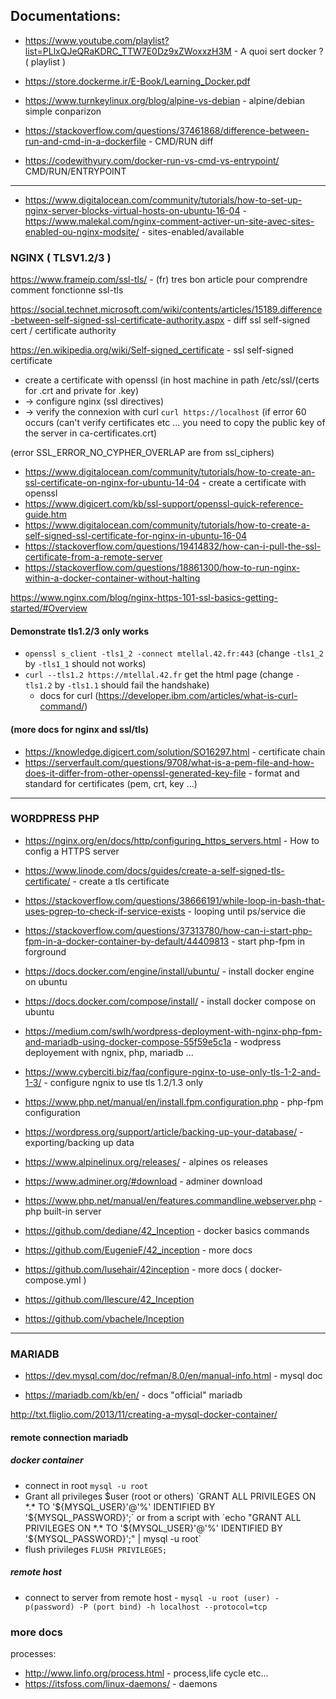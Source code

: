 
## Documentations:

- https://www.youtube.com/playlist?list=PLlxQJeQRaKDRC_TTW7E0Dz9xZWoxxzH3M - A quoi sert docker ? ( playlist )

- https://store.dockerme.ir/E-Book/Learning_Docker.pdf

- https://www.turnkeylinux.org/blog/alpine-vs-debian - alpine/debian simple conparizon 

- https://stackoverflow.com/questions/37461868/difference-between-run-and-cmd-in-a-dockerfile - CMD/RUN diff 
- https://codewithyury.com/docker-run-vs-cmd-vs-entrypoint/ CMD/RUN/ENTRYPOINT
- -------------------------------------------------
- https://www.digitalocean.com/community/tutorials/how-to-set-up-nginx-server-blocks-virtual-hosts-on-ubuntu-16-04
-https://www.malekal.com/nginx-comment-activer-un-site-avec-sites-enabled-ou-nginx-modsite/ - sites-enabled/available


### NGINX (  TLSV1.2/3 )

https://www.frameip.com/ssl-tls/ - (fr) tres bon article pour comprendre comment fonctionne ssl-tls

https://social.technet.microsoft.com/wiki/contents/articles/15189.difference-between-self-signed-ssl-certificate-authority.aspx - diff ssl self-signed cert / certificate authority

https://en.wikipedia.org/wiki/Self-signed_certificate - ssl self-signed certificate

- create a certificate with openssl (in host machine in path /etc/ssl/(certs for .crt and private for .key)
- -> configure nginx (ssl directives)
- -> verify the connexion with curl `curl https://localhost` (if error 60 occurs (can't verify certificates etc ... you need to copy the public key of the server in ca-certificates.crt)

(error SSL_ERROR_NO_CYPHER_OVERLAP are from ssl_ciphers) 

- https://www.digitalocean.com/community/tutorials/how-to-create-an-ssl-certificate-on-nginx-for-ubuntu-14-04 - create a certificate with openssl 
- https://www.digicert.com/kb/ssl-support/openssl-quick-reference-guide.htm 
- https://www.digitalocean.com/community/tutorials/how-to-create-a-self-signed-ssl-certificate-for-nginx-in-ubuntu-16-04
- https://stackoverflow.com/questions/19414832/how-can-i-pull-the-ssl-certificate-from-a-remote-server
- https://stackoverflow.com/questions/18861300/how-to-run-nginx-within-a-docker-container-without-halting

https://www.nginx.com/blog/nginx-https-101-ssl-basics-getting-started/#Overview

#### Demonstrate tls1.2/3 only works 
- `openssl s_client -tls1_2 -connect mtellal.42.fr:443` (change `-tls1_2` by `-tls1_1` should not works)
- `curl --tls1.2 https://mtellal.42.fr` get the html page (change `-tls1.2` by `-tls1.1` should fail the handshake)
  - docs for curl (https://developer.ibm.com/articles/what-is-curl-command/)

#### (more docs for nginx and ssl/tls)
- https://knowledge.digicert.com/solution/SO16297.html - certificate chain 
- https://serverfault.com/questions/9708/what-is-a-pem-file-and-how-does-it-differ-from-other-openssl-generated-key-file - format and standard for certificates (pem, crt, key ...)

-----------------------------------------------------------------------------------------------------------------------------

### WORDPRESS PHP

- https://nginx.org/en/docs/http/configuring_https_servers.html - How to config a HTTPS server 
- https://www.linode.com/docs/guides/create-a-self-signed-tls-certificate/ - create a tls certificate
- https://stackoverflow.com/questions/38666191/while-loop-in-bash-that-uses-pgrep-to-check-if-service-exists - looping until ps/service die 
- https://stackoverflow.com/questions/37313780/how-can-i-start-php-fpm-in-a-docker-container-by-default/44409813 - start php-fpm in forground

- https://docs.docker.com/engine/install/ubuntu/ - install docker engine on ubuntu 
- https://docs.docker.com/compose/install/ - install docker compose on ubuntu 
- https://medium.com/swlh/wordpress-deployment-with-nginx-php-fpm-and-mariadb-using-docker-compose-55f59e5c1a - wodpress deployement with ngnix, php, mariadb ...
- https://www.cyberciti.biz/faq/configure-nginx-to-use-only-tls-1-2-and-1-3/ - configure ngnix to use tls 1.2/1.3 only
- https://www.php.net/manual/en/install.fpm.configuration.php - php-fpm configuration 
- https://wordpress.org/support/article/backing-up-your-database/ - exporting/backing up data
- https://www.alpinelinux.org/releases/ - alpines os releases
- https://www.adminer.org/#download - adminer download 
- https://www.php.net/manual/en/features.commandline.webserver.php - php built-in server

- https://github.com/dediane/42_Inception - docker basics commands

- https://github.com/EugenieF/42_inception - more docs
- https://github.com/lusehair/42inception - more docs ( docker-compose.yml )

- https://github.com/llescure/42_Inception

- https://github.com/vbachele/Inception

----------------------------------------------------------------------------------------------------------------------------

### MARIADB 

- https://dev.mysql.com/doc/refman/8.0/en/manual-info.html - mysql doc

- https://mariadb.com/kb/en/ - docs "official" mariadb 

http://txt.fliglio.com/2013/11/creating-a-mysql-docker-container/

#### remote connection mariadb 
##### docker container
- connect in root `mysql -u root` 
- Grant all privileges $user (root or others) `GRANT ALL PRIVILEGES ON *.* TO '${MYSQL_USER}'@'%' IDENTIFIED BY '${MYSQL_PASSWORD}';` or from a script with `echo "GRANT ALL PRIVILEGES ON *.* TO '${MYSQL_USER}'@'%' IDENTIFIED BY '${MYSQL_PASSWORD}';" | mysql -u root`
- flush privileges `FLUSH PRIVILEGES;`

##### remote host
- connect to server from remote host - `mysql -u root (user) -p(password) -P (port bind) -h localhost --protocol=tcp`



### more docs 

processes:
- http://www.linfo.org/process.html - process,life cycle etc...
- https://itsfoss.com/linux-daemons/ - daemons 
